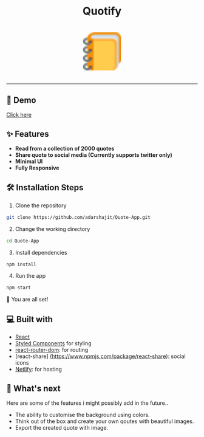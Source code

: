 <h1 align="center">Quotify<h1>

<p align="center">
  <a href="https://quotify-app.netlify.app/">
    <img alt="books" src="./public/favicon-32x32.png" width="100" height="100"/>
  </a>
</p>

<hr/>

## 🚀 Demo

<a href="quotify-app.netlify.app/" target="blank">
Click here 
</a>

## ✨ Features

- **Read from a collection of 2000 quotes**
- **Share quote to social media (Currently supports twitter only)**
- **Minimal UI**
- **Fully Responsive**

## 🛠️ Installation Steps

1. Clone the repository

```bash
git clone https://github.com/adarshajit/Quote-App.git
```

2. Change the working directory

```bash
cd Quote-App
```

3. Install dependencies

```bash
npm install
```

4. Run the app

```bash
npm start
```

🌟 You are all set!

## 💻 Built with

- [React](https://reactjs.org/)
- [Styled Components](https://jquery.com/) for styling
- [react-router-dom](https://reactrouter.com/web/guides/quick-start): for routing
- [react-share] (https://www.npmjs.com/package/react-share): social icons
- [Netlify](https://www.netlify.com/): for hosting

## 🌈 What's next

Here are some of the features i might possibly add in the future..

- The ability to customise the background using colors.
- Think out of the box and create your own qoutes with beautiful images.
- Export the created quote with image.
